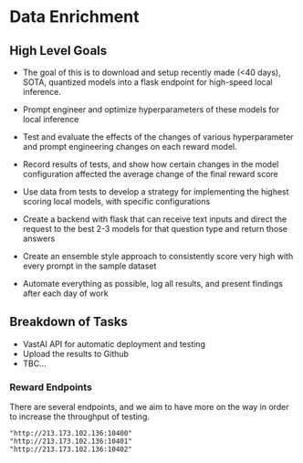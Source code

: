 # Data Enrichment

## High Level Goals

- The goal of this is to download and setup recently made (<40 days), SOTA, quantized models into a flask endpoint for high-speed local inference.

- Prompt engineer and optimize hyperparameters of these models for local inference

- Test and evaluate the effects of the changes of various hyperparameter and prompt engineering changes on each reward model.

- Record results of tests, and show how certain changes in the model configuration affected the average change of the final reward score

- Use data from tests to develop a strategy for implementing the highest scoring local models, with specific configurations

- Create a backend with flask that can receive text inputs and direct the request to the best 2-3 models for that question type and return those answers

- Create an ensemble style approach to consistently score very high with every prompt in the sample dataset

- Automate everything as possible, log all results, and present findings after each day of work

## Breakdown of Tasks
- VastAI API for automatic deployment and testing
- Upload the results to Github
- TBC...

### Reward Endpoints
There are several endpoints, and we aim to have more on the way in order to increase the throughput of testing.

```
"http://213.173.102.136:10400"
"http://213.173.102.136:10401"
"http://213.173.102.136:10402"
```